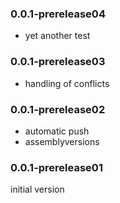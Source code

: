 ### 0.0.1-prerelease04
* yet another test

### 0.0.1-prerelease03
* handling of conflicts

### 0.0.1-prerelease02
* automatic push
* assemblyversions

### 0.0.1-prerelease01
initial version